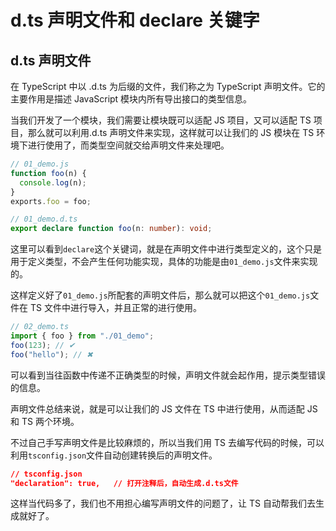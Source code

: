 # d.ts 声明文件和 declare 关键字

## d.ts 声明文件

在 TypeScript 中以 .d.ts 为后缀的文件，我们称之为 TypeScript 声明文件。它的主要作用是描述 JavaScript 模块内所有导出接口的类型信息。

当我们开发了一个模块，我们需要让模块既可以适配 JS 项目，又可以适配 TS 项目，那么就可以利用.d.ts 声明文件来实现，这样就可以让我们的 JS 模块在 TS 环境下进行使用了，而类型空间就交给声明文件来处理吧。

```javascript
// 01_demo.js
function foo(n) {
  console.log(n);
}
exports.foo = foo;
```

```typescript
// 01_demo.d.ts
export declare function foo(n: number): void;
```

这里可以看到`declare`这个关键词，就是在声明文件中进行类型定义的，这个只是用于定义类型，不会产生任何功能实现，具体的功能是由`01_demo.js`文件来实现的。

这样定义好了`01_demo.js`所配套的声明文件后，那么就可以把这个`01_demo.js`文件在 TS 文件中进行导入，并且正常的进行使用。

```typescript
// 02_demo.ts
import { foo } from "./01_demo";
foo(123); // ✔
foo("hello"); // ✖
```

可以看到当往函数中传递不正确类型的时候，声明文件就会起作用，提示类型错误的信息。

声明文件总结来说，就是可以让我们的 JS 文件在 TS 中进行使用，从而适配 JS 和 TS 两个环境。

不过自己手写声明文件是比较麻烦的，所以当我们用 TS 去编写代码的时候，可以利用`tsconfig.json`文件自动创建转换后的声明文件。

```json
// tsconfig.json
"declaration": true,   // 打开注释后，自动生成.d.ts文件
```

这样当代码多了，我们也不用担心编写声明文件的问题了，让 TS 自动帮我们去生成就好了。
